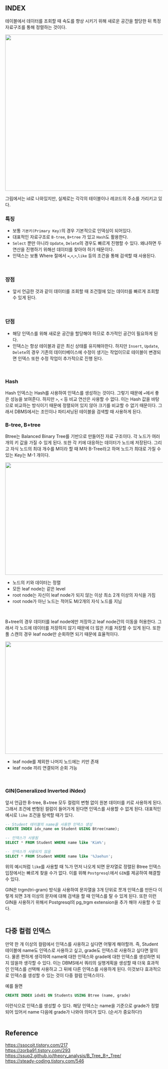 ## INDEX
테이블에서 데이터를 조회할 때 속도를 향상 시키기 위해 새로운 공간을 할당한 뒤 특정 자료구조를 통해 정렬하는 것이다.

<p align="center">
<img src="https://user-images.githubusercontent.com/29935137/205790720-52ac65b5-90a9-4140-bbe0-08b8a7988018.png" width=700px height=500px/>
</p>

그림에서는 id로 나와있지만, 실제로는 각각의 테이블이나 레코드의 주소를 가리키고 있다.
<br/>

### 특징
- 보통 `기본키(Primary Key)`의 경우 기본적으로 인덱싱이 되어있다.
- 대표적인 자료구조로 `B-tree`, `B+tree` 가 있고 `Hash`도 활용한다.
- `Select` 뿐만 아니라 `Update`, `Delete`의 경우도 빠르게 진행할 수 있다. 왜냐하면 두 연산을 진행하기 위해선 데이터를 찾아야 하기 때문이다.
- 인덱스는 보통 Where 절에서 `=`,`<`,`>`,`like` 등의 조건을 통해 검색할 때 사용된다. 
<br/>

### 장점
- 앞서 언급한 것과 같이 데이터를 조회할 때 조건절에 있는 데이터를 빠르게 조회할 수 있게 된다.
<br/>

### 단점
- 해당 인덱스를 위해 새로운 공간을 할당해야 하므로 추가적인 공간이 필요하게 된다.
- 인덱스는 항상 테이블과 같은 최신 상태를 유지해야한다. 하지만 `Insert`, `Update`, `Delete`의 경우 기존의 데이터베이스에 수정이 생기는 작업이므로 테이블이 변경되면 인덱스 또한 수정 작업이 추가적으로 진행 된다.
<br/>

### Hash
Hash 인덱스는 Hash를 사용하여 인덱스를 생성하는 것이다. 그렇기 때문에 `=`에서 좋은 성능을 보여준다. 하지만 `>`, `<` 등 비교 연산은 사용할 수 없다.
이는 Hash 값을 바탕으로 비교하는 방식이기 때문에 정렬되어 있지 않아 크기를 비교할 수 없기 때문이다. 그래서 DBMS에서는 조인이나 파티셔닝된 테이블을 검색할 때 사용하게 된다.

### B-tree, B+tree
Btree는 Balanced Binary Tree를 기반으로 만들어진 자료 구조이다. 각 노드가 여러 개의 키 값을 가질 수 있게 된다. 또한 각 키에 대응하는 데이터가 노드에 저장된다.
그리고 자식 노드의 최대 개수를 M이라 할 때 M차 B-Tree라고 하며 노드가 최대로 가질 수 있는 Key는 M-1 개이다.

<p align="center">
<img src="https://user-images.githubusercontent.com/29935137/206967507-9f567413-6693-401d-84ca-87ffc2c3b010.png" width=760px height=360px/>
</p>

- 노드의 키와 데이터는 정렬
- 모든 leaf node는 같은 level
- root node는 자신이 leaf node가 되지 않는 이상 최소 2개 이상의 자식을 가짐
- root node가 아닌 노드는 적어도 M/2개의 자식 노드를 지님
<br/>

B+tree의 경우 데이터를 leaf node에만 저장하고 leaf node간의 이동을 허용한다. 그래서 각 노드에 데이터를 저장하지 않기 때문에 더 많은 키를 저장할 수 있게 된다.
또한 풀 스캔의 경우 leaf node만 순회하면 되기 때문에 효율적이다.

<p align="center">
<img src="https://user-images.githubusercontent.com/29935137/206369371-3612438e-18c9-4acb-9686-7ff5fd9d6e2d.png" width=760px height=360px/>
</p>

- leaf node를 제외한 나머지 노드에는 키만 존재
- leaf node 끼리 연결되어 순회 가능
<br/>

### GIN(Generalized Inverted iNdex)
앞서 언급한 B-tree, B+tree 모두 컬럼의 변형 없이 원본 데이터를 키로 사용하게 된다. 그래서 조건에 변형된 컬럼이 들어가게 된다면 인덱스를 사용할 수 없게 된다.
대표적인 예시로 `like` 조건을 탐색할 때가 있다.

```sql
-- Student 테이블의 name을 사용한 인덱스 생성
CREATE INDEX idx_name on Student USING Btree(name);

-- 인덱스가 사용됨
SELECT * FROM Student WHERE name like 'Kim%';

-- 인덱스가 사용되지 않음
SELECT * FROM Student WHERE name like '%Jaehun';
```

위의 예시처럼 `like`를 사용할 때 %가 먼저 나오게 되면 문자열로 정렬된 Btree 인덱스 입장에서는 빠르게 찾을 수가 없다.
이를 위해 `Postgresql`에서 `GIN`를 제공하여 해결할 수 있다. 

GIN은 trgm(tri-gram) 방식을 사용하여 문자열을 3개 단위로 쪼개 인덱스를 만든다 이렇게 되면 3개 이상의 문자에 대해 검색을 할 때 인덱스를 탈 수 있게 된다.
또한 이런 GIN을 사용하기 위해서 Postgresql의 pg_trgm extension을 추가 해야 사용할 수 있다.
<br/>
<br/>

## 다중 컬럼 인덱스
만약 한 개 이상의 컬럼에서 인덱스를 사용하고 싶다면 어떻게 해야할까. 즉, Student 테이블에 name도 인덱스로 사용하고 싶고, grade도 인덱스로 사용하고 싶다면 말이다.
물론 편하게 생각하여 name에 대한 인덱스와 grade에 대한 인덱스를 생성하면 되지 않을까 생각할 수 있다. 이는 DBMS에서 쿼리의 실행게획을 생성할 때 더욱 효과적인 인덱스를 선택해 사용하고 그 뒤에 다른 인덱스를 사용하게 된다. 이것보다 효과적으로 인덱스를 생성할 수 있는 것이 다중 컬럼 인덱스이다.

예를 들면
```sql
CREATE INDEX idx01 ON Students USING Btree (name, grade)
```
이런식으로 인덱스를 생성할 수 있다. 해당 인덱스는 name을 기준으로 grade가 정렬되어 있어서 name 다음에 grade가 나와야 의미가 있다. (순서가 중요하다!)
<br/>
<br/>

## Reference
https://ssocoit.tistory.com/217 <br/>
https://zorba91.tistory.com/293 <br/>
https://ssup2.github.io/theory_analysis/B_Tree_B+_Tree/ <br/>
https://steady-coding.tistory.com/546
